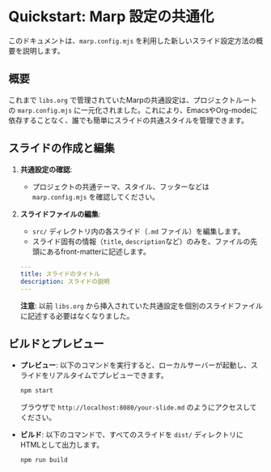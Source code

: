 # Quickstart: Marp 設定の共通化

このドキュメントは、`marp.config.mjs` を利用した新しいスライド設定方法の概要を説明します。

## 概要

これまで `libs.org` で管理されていたMarpの共通設定は、プロジェクトルートの `marp.config.mjs` に一元化されました。これにより、EmacsやOrg-modeに依存することなく、誰でも簡単にスライドの共通スタイルを管理できます。

## スライドの作成と編集

1.  **共通設定の確認**:
    - プロジェクトの共通テーマ、スタイル、フッターなどは `marp.config.mjs` を確認してください。

2.  **スライドファイルの編集**:
    - `src/` ディレクトリ内の各スライド（`.md` ファイル）を編集します。
    - スライド固有の情報（`title`, `description`など）のみを、ファイルの先頭にあるfront-matterに記述します。

    ```yaml
    ---
    title: スライドのタイトル
    description: スライドの説明
    ---
    ```

    **注意**: 以前 `libs.org` から挿入されていた共通設定を個別のスライドファイルに記述する必要はなくなりました。

## ビルドとプレビュー

- **プレビュー**: 以下のコマンドを実行すると、ローカルサーバーが起動し、スライドをリアルタイムでプレビューできます。

  ```bash
  npm start
  ```

  ブラウザで `http://localhost:8080/your-slide.md` のようにアクセスしてください。

- **ビルド**: 以下のコマンドで、すべてのスライドを `dist/` ディレクトリにHTMLとして出力します。

  ```bash
  npm run build
  ```
